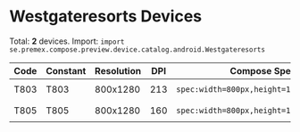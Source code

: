 # Westgateresorts Devices

Total: **2** devices. Import: `import se.premex.compose.preview.device.catalog.android.Westgateresorts`

| Code | Constant | Resolution | DPI | Compose Spec | Preview Usage |
|------|----------|------------|-----|-------------|---------------|
| T803 | T803 | 800x1280 | 213 | `spec:width=800px,height=1280px,dpi=213` | `@Preview(device = Westgateresorts.T803)` |
| T805 | T805 | 800x1280 | 160 | `spec:width=800px,height=1280px,dpi=160` | `@Preview(device = Westgateresorts.T805)` |

<!-- Generated automatically. Do not edit manually. -->
